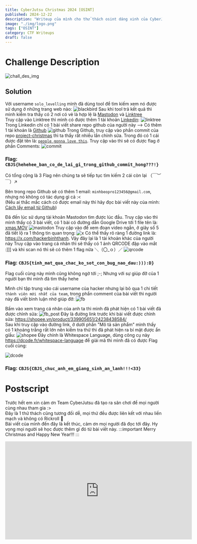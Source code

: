 ```yaml
---
title: CyberJutsu Christmas 2024 [OSINT]
published: 2024-12-22
description: "Writeup của mình cho thử thách osint dáng xinh của CyberJutsu."
image: "./img/logo.png"
tags: ["OSINT"]
category: CTF Writeups
draft: false
---
```


# Challenge Description

![chall_des_img](./img/chall_des.png)

## Solution

Với username ``solo_levelling`` mình đã dùng tool để tìm kiếm xem nó được sử dụng ở những trang web nào:
![blackbird](./img/blackbird.png)
Sau khi tool trả kết quả thì mình kiểm tra thấy có 2 nơi có vẻ là hợp lệ là [Mastodon](https://mastodon.social/@solo_levelling) và [Linktree](https://linktr.ee/solo_levelling)<br>Truy cập vào Linktree thì mình có được thêm 1 tài khoản [Linkedin](https://www.linkedin.com/in/uchiha-madara-45a51933b):
![linktree](./img/linktree.png)
Trong Linkedin chỉ có 1 bài viết share repo github của người này --> Có thêm 1 tài khoản là [Github](https://github.com/solo-levelling21)
![github](./img/github.png)
Trong Github, truy cập vào phần commit của repo [project-christmas](https://github.com/solo-levelling21/project-christmas/commits/main/) thì ta thấy rất nhiều lần chỉnh sửa. Trong đó có 1 cái được đặt tên là: [``people gonna love this``](https://github.com/solo-levelling21/project-christmas/commit/8c48d7850f7520e4dc84f3bbbfbc296a0d7d1f71). Truy cập vào thì sẽ có được flag ở phần Comments:
![commit](./img/commit_change.png)

### Flag: ``CBJS{hehehee_ban_co_de_lai_gi_trong_github_commit_hong???!}``

Có tổng cộng là 3 Flag nên chúng ta sẽ tiếp tục tìm kiếm 2 cái còn lại （￣︶￣）↗

Bên trong repo Github sẽ có thêm 1 email: ``minhbeopro123456@gmail.com``, nhưng nó không có tác dụng gì cả :< <br>(Nếu ai thắc mắc cách có được email này thì hãy đọc bài viết này của mình: [Cách lấy email từ Github](https://vjz3r.github.io/posts/world_wide_ctf_2024/worldwidectf/#solution-2))

Đã đến lúc sử dụng tài khoản Mastodon tìm được lúc đầu. Truy cập vào thì mình thấy có 3 bài viết, có 1 bài có đường dẫn Google Drive tới 1 file tên là: [xmas.MOV](https://drive.google.com/file/d/1TtV_IWN_b-3jTB4RY8unQ2RMDy6TmttM/view)
![mastodon](./img/mastodon.png)
Truy cập vào để xem đoạn video ngắn, ở giây số 5 đã tiết lộ ra 1 thông tin quan trọng:
![x](./img/x.png)
Có thể thấy rõ ràng 1 đường link là: <https://x.com/hackerbinhthanh>. Vậy đây lại là 1 tài khoản khác của người này
Truy cập vào trang cá nhân thì sẽ thấy có 1 ảnh QRCODE đập vào mắt :]]] và khi scan nó thì sẽ có thêm 1 flag nữa ＼（〇_ｏ）／
![qrcode](./img/qrcode.png)

### Flag: ``CBJS{tinh_mat_qua_chac_ko_sot_con_bug_nao_dau:))):D}``

Flag cuối cùng này mình cũng không ngờ tới ;-; Nhưng với sự giúp đỡ của 1 người bạn thì mình đã tìm thấy hehe

Mình chỉ tập trung vào cái username của hacker nhưng lại bỏ qua 1 chi tiết `thành viên mới nhất của team`, trong phần comment của bài viết thì người này đã viết bình luận nhờ giúp đỡ:
![fb](./img/fb.png)

Bấm vào xem trang cá nhân của anh ta thì mình đã phát hiện có 1 bài viết đã được chỉnh sửa:
![fb_post](./img/fb_post.png)
Đây là đường link trước khi bài viết được chỉnh sửa: <https://shopee.vn/product/339905651/24238438584/>
<br>Sau khi truy cập vào đường link, ở dưới phần "Mô tả sản phẩm" mình thấy có 1 khoảng trắng rất lớn nên kiểm tra thử thì đã phát hiện ra bí mật được ẩn giấu:
![shopee](./img/shopee.png)
Đây chính là Whitespace Language, dùng công cụ này <https://dcode.fr/whitespace-language> để giải mã thì mình đã có được Flag cuối cùng:

![dcode](./img/dcode.png)

### Flag: ``CBJS{CBJS_chuc_anh_em_giang_sinh_an_lanh!!!<33}``

# Postscript

Trước hết em xin cảm ơn Team CyberJutsu đã tạo ra sân chơi để mọi người cùng nhau tham gia :>
<br>Đây là 1 thử thách cũng tương đối dễ, mọi thứ đều được liên kết với nhau liền mạch và không có Rickroll 🤡
<br>Bài viết của mình đến đây là kết thúc, cảm ơn mọi người đã đọc tới đây. Hy vọng mọi người sẽ học được thêm gì đó từ bài viết này.
:::important
Merry Christmas and Happy New Year!!!
:::
<iframe width="600" height="315" src="https://www.youtube.com/embed/aAkMkVFwAoo?si=_KCq4Du5u91G-SqD" title="YouTube video player" frameborder="0" allow="accelerometer; autoplay; clipboard-write; encrypted-media; gyroscope; picture-in-picture; web-share" referrerpolicy="strict-origin-when-cross-origin" allowfullscreen></iframe>
